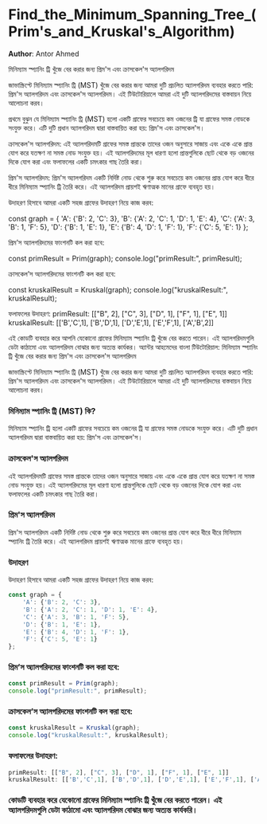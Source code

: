 # Find_the_Minimum_Spanning_Tree_(Prim's_and_Kruskal's_Algorithm)

**Author**: Antor Ahmed

মিনিম্যাম স্প্যানিং ট্রি খুঁজে বের করার জন্য প্রিম'স এবং ক্রাসকেল'স অ্যালগরিদম

জাভাস্ক্রিপ্টে মিনিম্যাম স্প্যানিং ট্রি (MST) খুঁজে বের করার জন্য আমরা দুটি প্রচলিত অ্যালগরিদম ব্যবহার করতে পারি: প্রিম'স অ্যালগরিদম এবং ক্রাসকেল'স অ্যালগরিদম। এই টিউটোরিয়ালে আমরা এই দুটি অ্যালগরিদমের বাস্তবায়ন নিয়ে আলোচনা করব।

প্রথমে বুঝুন যে মিনিম্যাম স্প্যানিং ট্রি (MST) হলো একটি গ্রাফের সবচেয়ে কম ওজনের ট্রি যা গ্রাফের সমস্ত নোডকে সংযুক্ত করে। এটি দুটি প্রধান অ্যালগরিদম দ্বারা বাস্তবায়িত করা হয়: প্রিম'স এবং ক্রাসকেল'স।

ক্রাসকেল'স অ্যালগরিদম:
এই অ্যালগরিদমটি গ্রাফের সমস্ত প্রান্তকে তাদের ওজন অনুসারে সাজায় এবং একে একে প্রান্ত যোগ করে যতক্ষণ না সমস্ত নোড সংযুক্ত হয়। এই অ্যালগরিদমের মূল ধারণা হলো প্রান্তগুলিকে ছোট থেকে বড় ওজনের দিকে যোগ করা এবং ফলাফলের একটি চমৎকার গাছ তৈরি করা।

প্রিম'স অ্যালগরিদম:
প্রিম'স অ্যালগরিদম একটি নির্দিষ্ট নোড থেকে শুরু করে সবচেয়ে কম ওজনের প্রান্ত যোগ করে ধীরে ধীরে মিনিম্যাম স্প্যানিং ট্রি তৈরি করে। এই অ্যালগরিদম প্রায়শই ঋণাত্মক মানের গ্রাফে ব্যবহৃত হয়।

উদাহরণ হিসাবে আমরা একটি সহজ গ্রাফের উদাহরণ নিয়ে কাজ করব:

const graph = {
    'A': {'B': 2, 'C': 3},
    'B': {'A': 2, 'C': 1, 'D': 1, 'E': 4},
    'C': {'A': 3, 'B': 1, 'F': 5},
    'D': {'B': 1, 'E': 1},
    'E': {'B': 4, 'D': 1, 'F': 1},
    'F': {'C': 5, 'E': 1}
};

প্রিম’স অ্যালগরিদমের ফাংশনটি কল করা হবে:

const primResult = Prim(graph);
console.log("primResult:", primResult);

ক্রাসকেল’স অ্যালগরিদমের ফাংশনটি কল করা হবে:

const kruskalResult = Kruskal(graph);
console.log("kruskalResult:", kruskalResult);

ফলাফলের উদাহরণ:
primResult: [["B", 2], ["C", 3], ["D", 1], ["F", 1], ["E", 1]]
kruskalResult: [['B','C',1], ['B','D',1], ['D','E',1], ['E','F',1], ['A','B',2]]

এই কোডটি ব্যবহার করে আপনি যেকোনো গ্রাফের মিনিম্যাম স্প্যানিং ট্রি খুঁজে বের করতে পারেন। এই অ্যালগরিদমগুলি ডেটা কাঠামো এবং অ্যালগরিদম বোঝার জন্য অত্যন্ত কার্যকর।
অ্যান্টর আহমেদের বাংলা টিউটোরিয়াল: মিনিম্যাম স্প্যানিং ট্রি খুঁজে বের করার জন্য প্রিম'স এবং ক্রাসকেল'স অ্যালগরিদম

জাভাস্ক্রিপ্টে মিনিম্যাম স্প্যানিং ট্রি (MST) খুঁজে বের করার জন্য আমরা দুটি প্রচলিত অ্যালগরিদম ব্যবহার করতে পারি: প্রিম'স অ্যালগরিদম এবং ক্রাসকেল'স অ্যালগরিদম। এই টিউটোরিয়ালে আমরা এই দুটি অ্যালগরিদমের বাস্তবায়ন নিয়ে আলোচনা করব।

### মিনিম্যাম স্প্যানিং ট্রি (MST) কি?
মিনিম্যাম স্প্যানিং ট্রি হলো একটি গ্রাফের সবচেয়ে কম ওজনের ট্রি যা গ্রাফের সমস্ত নোডকে সংযুক্ত করে। এটি দুটি প্রধান অ্যালগরিদম দ্বারা বাস্তবায়িত করা হয়: প্রিম'স এবং ক্রাসকেল'স।

### ক্রাসকেল'স অ্যালগরিদম
এই অ্যালগরিদমটি গ্রাফের সমস্ত প্রান্তকে তাদের ওজন অনুসারে সাজায় এবং একে একে প্রান্ত যোগ করে যতক্ষণ না সমস্ত নোড সংযুক্ত হয়। এই অ্যালগরিদমের মূল ধারণা হলো প্রান্তগুলিকে ছোট থেকে বড় ওজনের দিকে যোগ করা এবং ফলাফলের একটি চমৎকার গাছ তৈরি করা।

### প্রিম'স অ্যালগরিদম
প্রিম'স অ্যালগরিদম একটি নির্দিষ্ট নোড থেকে শুরু করে সবচেয়ে কম ওজনের প্রান্ত যোগ করে ধীরে ধীরে মিনিম্যাম স্প্যানিং ট্রি তৈরি করে। এই অ্যালগরিদম প্রায়শই ঋণাত্মক মানের গ্রাফে ব্যবহৃত হয়।

### উদাহরণ
উদাহরণ হিসাবে আমরা একটি সহজ গ্রাফের উদাহরণ নিয়ে কাজ করব:

```javascript
const graph = {
    'A': {'B': 2, 'C': 3},
    'B': {'A': 2, 'C': 1, 'D': 1, 'E': 4},
    'C': {'A': 3, 'B': 1, 'F': 5},
    'D': {'B': 1, 'E': 1},
    'E': {'B': 4, 'D': 1, 'F': 1},
    'F': {'C': 5, 'E': 1}
};
```

### প্রিম’স অ্যালগরিদমের ফাংশনটি কল করা হবে:
```javascript
const primResult = Prim(graph);
console.log("primResult:", primResult);
```

### ক্রাসকেল’স অ্যালগরিদমের ফাংশনটি কল করা হবে:
```javascript
const kruskalResult = Kruskal(graph);
console.log("kruskalResult:", kruskalResult);
```

### ফলাফলের উদাহরণ:
```javascript
primResult: [["B", 2], ["C", 3], ["D", 1], ["F", 1], ["E", 1]]
kruskalResult: [['B','C',1], ['B','D',1], ['D','E',1], ['E','F',1], ['A','B',2]]
```

### কোডটি ব্যবহার করে যেকোনো গ্রাফের মিনিম্যাম স্প্যানিং ট্রি খুঁজে বের করতে পারেন। এই অ্যালগরিদমগুলি ডেটা কাঠামো এবং অ্যালগরিদম বোঝার জন্য অত্যন্ত কার্যকরি।
